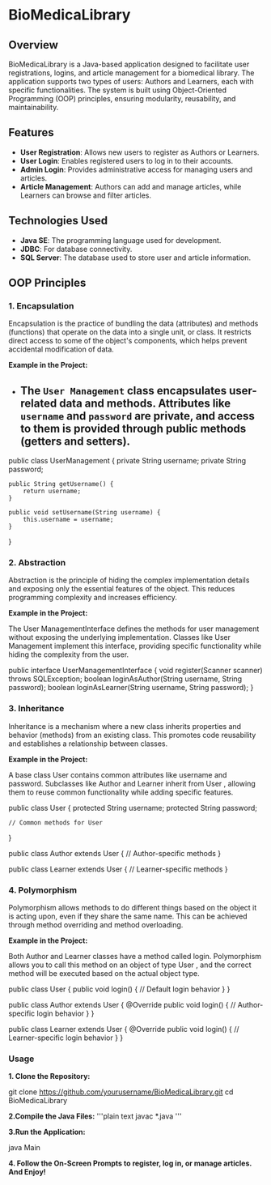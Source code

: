 # BioMedicaLibrary

## Overview

BioMedicaLibrary is a Java-based application designed to facilitate user registrations, logins, and article management for a biomedical library. The application supports two types of users: Authors and Learners, each with specific functionalities. The system is built using Object-Oriented Programming (OOP) principles, ensuring modularity, reusability, and maintainability.

## Features

- **User  Registration**: Allows new users to register as Authors or Learners.
- **User  Login**: Enables registered users to log in to their accounts.
- **Admin Login**: Provides administrative access for managing users and articles.
- **Article Management**: Authors can add and manage articles, while Learners can browse and filter articles.

## Technologies Used

- **Java SE**: The programming language used for development.
- **JDBC**: For database connectivity.
- **SQL Server**: The database used to store user and article information.

## OOP Principles

### 1. Encapsulation

Encapsulation is the practice of bundling the data (attributes) and methods (functions) that operate on the data into a single unit, or class. It restricts direct access to some of the object's components, which helps prevent accidental modification of data.

**Example in the Project:**
- The `User Management` class encapsulates user-related data and methods. Attributes like `username` and `password` are private, and access to them is provided through public methods (getters and setters).
  -
public class UserManagement {
    private String username;
    private String password;

    public String getUsername() {
        return username;
    }

    public void setUsername(String username) {
        this.username = username;
    }
}

### 2. Abstraction
Abstraction is the principle of hiding the complex implementation details and exposing only the essential features of the object. This reduces programming complexity and increases efficiency.

**Example in the Project:**

The User ManagementInterface defines the methods for user management without exposing the underlying implementation. Classes like User Management implement this interface, providing specific functionality while hiding the complexity from the user.

public interface UserManagementInterface {
    void register(Scanner scanner) throws SQLException;
    boolean loginAsAuthor(String username, String password);
    boolean loginAsLearner(String username, String password);
}

### 3. Inheritance
Inheritance is a mechanism where a new class inherits properties and behavior (methods) from an existing class. This promotes code reusability and establishes a relationship between classes.

**Example in the Project:**

A base class User  contains common attributes like username and password. Subclasses like Author and Learner inherit from User , allowing them to reuse common functionality while adding specific features.

public class User {
    protected String username;
    protected String password;

    // Common methods for User
}

public class Author extends User {
    // Author-specific methods
}

public class Learner extends User {
    // Learner-specific methods
}

### 4. Polymorphism
Polymorphism allows methods to do different things based on the object it is acting upon, even if they share the same name. This can be achieved through method overriding and method overloading.

**Example in the Project:**

Both Author and Learner classes have a method called login. Polymorphism allows you to call this method on an object of type User , and the correct method will be executed based on the actual object type.

public class User {
    public void login() {
        // Default login behavior
    }
}

public class Author extends User {
    @Override
    public void login() {
        // Author-specific login behavior
    }
}

public class Learner extends User {
    @Override
    public void login() {
        // Learner-specific login behavior
    }
}

### Usage
**1. Clone the Repository:**

git clone https://github.com/yourusername/BioMedicaLibrary.git
cd BioMedicaLibrary


**2.Compile the Java Files:**
'''plain text
javac *.java
'''

**3.Run the Application:**

java Main


**4. Follow the On-Screen Prompts to register, log in, or manage articles. And Enjoy!**
